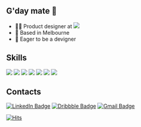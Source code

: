 ## G'day mate 👋
- 👩‍💻  Product designer at <img src="https://img.shields.io/badge/Linktree-39E09B?style=flat-square&logo=Linktree&logoColor=white"/>  
- 🐨  Based in Melbourne
- 🐤  Eager to be a devigner

## Skills
<img src="https://img.shields.io/badge/Figma-F24E1E?style=flat-square&logo=Figma&logoColor=white"/> <img src="https://img.shields.io/badge/Sketch-F7B500?style=flat-square&logo=Sketch&logoColor=black"/> <img src="https://img.shields.io/badge/HTML5-E34F26?style=flat-square&logo=HTML5&logoColor=white"/> <img src="https://img.shields.io/badge/CSS3-1572B6?style=flat-square&logo=CSS3&logoColor=white"/> <img src="https://img.shields.io/badge/JavaScript-F7DF1E?style=flat-square&logo=JavaScript&logoColor=black"/> <img src="https://img.shields.io/badge/React-61DAFB?style=flat-square&logo=React&logoColor=black"/> <img src="https://img.shields.io/badge/Swift-FA7343?style=flat-square&logo=Swift&logoColor=white"/> 

## Contacts
[![LinkedIn Badge](https://img.shields.io/badge/LinkedIn-0A66C2?style=flat-square&logo=LinkedIn&logoColor=white&link=https://www.linkedin.com/in/kimuxui/)](https://www.linkedin.com/in/kimuxui/) [![Dribbble Badge](https://img.shields.io/badge/Dribbble-EA4C89?style=flat-square&logo=Dribbble&logoColor=white&link=https://dribbble.com/kimjeehey)](https://dribbble.com/kimjeehey)      [![Gmail Badge](https://img.shields.io/badge/Gmail-EA4335?style=flat-square&logo=Gmail&logoColor=white&link=mailto:kim.uxui@.gmail.com)](mailto:kim.uxui@.gmail.com)     



[![Hits](https://hits.seeyoufarm.com/api/count/incr/badge.svg?url=https%3A%2F%2Fgithub.com%2Fkimjeehey%2Fhit-counter&count_bg=%23000000&title_bg=%23000000&title=hits&edge_flat=true)](https://hits.seeyoufarm.com)

<!--
**kimjeehey/kimjeehey** is a ✨ _special_ ✨ repository because its `README.md` (this file) appears on your GitHub profile.

Here are some ideas to get you started:

- 🔭 I’m currently working on ...
- 🌱 I’m currently learning ...
- 👯 I’m looking to collaborate on ...
- 🤔 I’m looking for help with ...
- 💬 Ask me about ...
- 📫 How to reach me: ...
- 😄 Pronouns: ...
- ⚡ Fun fact: ...
-->
